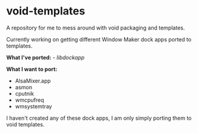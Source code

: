 # void-templates

A repository for me to mess around with void packaging and templates.

Currently working on getting different Window Maker dock apps ported to templates.

**What I've ported:**
*- libdockapp*

**What I want to port:**
- AlsaMixer.app
- asmon
- cputnik
- wmcpufreq
- wmsystemtray

I haven't created any of these dock apps, I am only simply porting them to void templates. 
